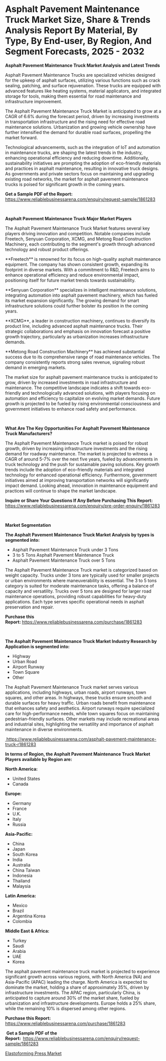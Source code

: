 <p><h1>Asphalt Pavement Maintenance Truck Market Size, Share & Trends Analysis Report By Material, By Type, By End-user, By Region, And Segment Forecasts, 2025 - 2032</h1></p><p><strong>Asphalt Pavement Maintenance Truck Market Analysis and Latest Trends</strong></p>
<p><p>Asphalt Pavement Maintenance Trucks are specialized vehicles designed for the upkeep of asphalt surfaces, utilizing various functions such as crack sealing, patching, and surface rejuvenation. These trucks are equipped with advanced features like heating systems, material applicators, and integrated storage for tools, making them essential for road maintenance and infrastructure improvement.</p><p>The Asphalt Pavement Maintenance Truck Market is anticipated to grow at a CAGR of 6.6% during the forecast period, driven by increasing investments in transportation infrastructure and the rising need for effective road maintenance solutions. Urbanization and growing vehicle ownership have further intensified the demand for durable road surfaces, propelling the market forward. </p><p>Technological advancements, such as the integration of IoT and automation in maintenance trucks, are shaping the latest trends in the industry, enhancing operational efficiency and reducing downtime. Additionally, sustainability initiatives are prompting the adoption of eco-friendly materials and practices in asphalt maintenance, resulting in innovative truck designs. As governments and private sectors focus on maintaining and upgrading existing road networks, the market for asphalt pavement maintenance trucks is poised for significant growth in the coming years.</p></p>
<p><strong>Get a Sample PDF of the Report:&nbsp;</strong> <a href="https://www.reliablebusinessarena.com/enquiry/request-sample/1861283?utm_campaign=3021&utm_medium=2&utm_source=Github&utm_content=ia&utm_term=12042025&utm_id=asphalt-pavement-maintenance-truck">https://www.reliablebusinessarena.com/enquiry/request-sample/1861283</a></p>
<p>&nbsp;</p>
<p><strong>Asphalt Pavement Maintenance Truck Major Market Players</strong></p>
<p><p>The Asphalt Pavement Maintenance Truck Market features several key players driving innovation and competition. Notable companies include Freetech, Senyuan Corporation, XCMG, and Metong Road Construction Machinery, each contributing to the segment's growth through advanced technology and robust product offerings.</p><p>**Freetech** is renowned for its focus on high-quality asphalt maintenance equipment. The company has shown consistent growth, expanding its footprint in diverse markets. With a commitment to R&D, Freetech aims to enhance operational efficiency and reduce environmental impact, positioning itself for future market trends towards sustainability.</p><p>**Senyuan Corporation** specializes in intelligent maintenance solutions, integrating automation into asphalt pavement machinery, which has fueled its market expansion significantly. The growing demand for smart infrastructure solutions could further bolster its position in the coming years.</p><p>**XCMG**, a leader in construction machinery, continues to diversify its product line, including advanced asphalt maintenance trucks. Their strategic collaborations and emphasis on innovation forecast a positive growth trajectory, particularly as urbanization increases infrastructure demands.</p><p>**Metong Road Construction Machinery** has achieved substantial success due to its comprehensive range of road maintenance vehicles. The company consistently reports strong sales revenue, signaling robust demand in emerging markets.</p><p>The market size for asphalt pavement maintenance trucks is anticipated to grow, driven by increased investments in road infrastructure and maintenance. The competitive landscape indicates a shift towards eco-friendly and technologically advanced solutions, with players focusing on automation and efficiency to capitalize on evolving market demands. Future growth is projected to be fueled by rising environmental consciousness and government initiatives to enhance road safety and performance.</p></p>
<p>&nbsp;</p>
<p><strong>What Are The Key Opportunities For Asphalt Pavement Maintenance Truck Manufacturers?</strong></p>
<p><p>The Asphalt Pavement Maintenance Truck market is poised for robust growth, driven by increasing infrastructure investments and the rising demand for roadway maintenance. The market is projected to witness a CAGR of around 5-7% over the next five years, fueled by advancements in truck technology and the push for sustainable paving solutions. Key growth trends include the adoption of eco-friendly materials and integrated technology for enhanced operational efficiency. Furthermore, government initiatives aimed at improving transportation networks will significantly impact demand. Looking ahead, innovation in maintenance equipment and practices will continue to shape the market landscape.</p></p>
<p><strong>Inquire or Share Your Questions If Any Before Purchasing This Report:</strong> <a href="https://www.reliablebusinessarena.com/enquiry/pre-order-enquiry/1861283?utm_campaign=3021&utm_medium=2&utm_source=Github&utm_content=ia&utm_term=12042025&utm_id=asphalt-pavement-maintenance-truck">https://www.reliablebusinessarena.com/enquiry/pre-order-enquiry/1861283</a></p>
<p>&nbsp;</p>
<p><strong>Market Segmentation</strong></p>
<p><strong>The Asphalt Pavement Maintenance Truck Market Analysis by types is segmented into:</strong></p>
<p><ul><li>Asphalt Pavement Maintenance Truck under 3 Tons</li><li>3 to 5 Tons Asphalt Pavement Maintenance Truck</li><li>Asphalt Pavement Maintenance Truck over 5 Tons</li></ul></p>
<p><p>The Asphalt Pavement Maintenance Truck market is categorized based on weight capacity. Trucks under 3 tons are typically used for smaller projects or urban environments where maneuverability is essential. The 3 to 5 tons category is suited for moderate maintenance tasks, offering a balance of capacity and versatility. Trucks over 5 tons are designed for larger road maintenance operations, providing robust capabilities for heavy-duty applications. Each type serves specific operational needs in asphalt preservation and repair.</p></p>
<p><strong>Purchase this Report:&nbsp;</strong><a href="https://www.reliablebusinessarena.com/purchase/1861283?utm_campaign=3021&utm_medium=2&utm_source=Github&utm_content=ia&utm_term=12042025&utm_id=asphalt-pavement-maintenance-truck">https://www.reliablebusinessarena.com/purchase/1861283</a></p>
<p>&nbsp;</p>
<p><strong>The Asphalt Pavement Maintenance Truck Market Industry Research by Application is segmented into:</strong></p>
<p><ul><li>Highway</li><li>Urban Road</li><li>Airport Runway</li><li>Town Square</li><li>Other</li></ul></p>
<p><p>The Asphalt Pavement Maintenance Truck market serves various applications, including highways, urban roads, airport runways, town squares, and other areas. In highways, these trucks ensure smooth and durable surfaces for heavy traffic. Urban roads benefit from maintenance that enhances safety and aesthetics. Airport runways require specialized care for high-performance needs, while town squares focus on maintaining pedestrian-friendly surfaces. Other markets may include recreational areas and industrial sites, highlighting the versatility and importance of asphalt maintenance in diverse environments.</p></p>
<p><a href="https://www.reliablebusinessarena.com/asphalt-pavement-maintenance-truck-r1861283?utm_campaign=3021&utm_medium=2&utm_source=Github&utm_content=ia&utm_term=12042025&utm_id=asphalt-pavement-maintenance-truck">&nbsp;https://www.reliablebusinessarena.com/asphalt-pavement-maintenance-truck-r1861283</a></p>
<p><strong>In terms of Region, the Asphalt Pavement Maintenance Truck Market Players available by Region are:</strong></p>
<p>
    <p> <strong> North America: </strong>
        <ul>
            <li>United States</li>
            <li>Canada</li>
        </ul>
        </p> 
    <p> <strong> Europe: </strong>
        <ul>
            <li>Germany</li>
            <li>France</li>
            <li>U.K.</li>
            <li>Italy</li>
            <li>Russia</li>
        </ul>
        </p> 
    <p> <strong> Asia-Pacific: </strong>
        <ul>
            <li>China</li>
            <li>Japan</li>
            <li>South Korea</li>
            <li>India</li>
            <li>Australia</li>
            <li>China Taiwan</li>
            <li>Indonesia</li>
            <li>Thailand</li>
            <li>Malaysia</li>
        </ul>
        </p> 
    <p> <strong> Latin America: </strong>
        <ul>
            <li>Mexico</li>
            <li>Brazil</li>
            <li>Argentina Korea</li>
            <li>Colombia</li>
        </ul>
        </p> 
    <p> <strong> Middle East & Africa: </strong>
        <ul>
            <li>Turkey</li>
            <li>Saudi</li>
            <li>Arabia</li>
            <li>UAE</li>
            <li>Korea</li>
        </ul>
    </p>
    </p>
<p><p>The asphalt pavement maintenance truck market is projected to experience significant growth across various regions, with North America (NA) and Asia-Pacific (APAC) leading the charge. North America is expected to dominate the market, holding a share of approximately 35%, driven by infrastructure investments. The APAC region, particularly China, is anticipated to capture around 30% of the market share, fueled by urbanization and infrastructure developments. Europe holds a 25% share, while the remaining 10% is dispersed among other regions.</p></p>
<p><strong>Purchase this Report: </strong><a href="https://www.reliablebusinessarena.com/purchase/1861283?utm_campaign=3021&utm_medium=2&utm_source=Github&utm_content=ia&utm_term=12042025&utm_id=asphalt-pavement-maintenance-truck">https://www.reliablebusinessarena.com/purchase/1861283</a></p>
<p>&nbsp;<strong>Get a Sample PDF of the Report:&nbsp;&nbsp;</strong><a href="https://www.reliablebusinessarena.com/enquiry/request-sample/1861283?utm_campaign=3021&utm_medium=2&utm_source=Github&utm_content=ia&utm_term=12042025&utm_id=asphalt-pavement-maintenance-truck">https://www.reliablebusinessarena.com/enquiry/request-sample/1861283</a></p>
<p><strong></strong></p>
<p><p><a href="https://github.com/kaqiewan/Market-Research-Report-List-1/blob/main/elastoforming-press-market.md?utm_campaign=3021&utm_medium=2&utm_source=Github&utm_content=ia&utm_term=12042025&utm_id=asphalt-pavement-maintenance-truck">Elastoforming Press Market</a></p></p>